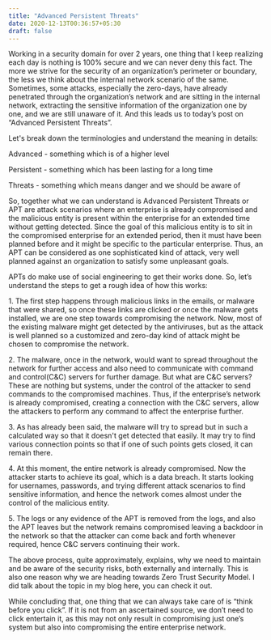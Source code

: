 ```yaml
---
title: "Advanced Persistent Threats"
date: 2020-12-13T00:36:57+05:30
draft: false
---
```

<p>
Working in a security domain for over 2 years, one thing that I keep realizing each day is nothing is 100% secure and we can never deny this fact. The more we strive for the security of an organization’s perimeter or boundary, the less we think about the internal network scenario of the same. Sometimes, some attacks, especially the zero-days, have already penetrated through the organization’s network and are sitting in the internal network, extracting the sensitive information of the organization one by one, and we are still unaware of it. And this leads us to today’s post on “Advanced Persistent Threats”.
</p>
<p>
Let's break down the terminologies and understand the meaning in details:
</p>
<p>
Advanced - something which is of a higher level
</p>
<p>
Persistent -  something which has been lasting for a long time
</p>
<p>
Threats - something which means danger and we should be aware of
</p>

<p>
So, together what we can understand is Advanced Persistent Threats or APT are attack scenarios where an enterprise is already compromised and the malicious entity is present within the enterprise for an extended time without getting detected. 
Since the goal of this malicious entity is to sit in the compromised enterprise for an extended period, then it must have been planned before and it might be specific to the particular enterprise. Thus, an APT can be considered as one sophisticated kind of attack, very well planned against an organization to satisfy some unpleasant goals. 
</p>
<p>
APTs do make use of social engineering to get their works done. So, let’s understand the steps to get a rough idea of how this works: 
</p>
<p>
1. The first step happens through malicious links in the emails, or malware that were shared, so once these links are clicked or once the malware gets installed, we are one step towards compromising the network. Now, most of the existing malware might get detected by the antiviruses, but as the attack is well planned so a customized and zero-day kind of attack might be chosen to compromise the network. 
</p>
<p>
2. The malware, once in the network, would want to spread throughout the network for further access and also need to communicate with command and control(C&C) servers for further damage. 
But what are C&C servers?
These are nothing but systems, under the control of the attacker to send commands to the compromised machines. Thus, if the enterprise’s network is already compromised, creating a connection with the C&C servers, allow the attackers to perform any command to affect the enterprise further.
</p>
<p>
3. As has already been said, the malware will try to spread but in such a calculated way so that it doesn't get detected that easily. It may try to find various connection points so that if one of such points gets closed, it can remain there. 
</p>
<p>
4. At this moment, the entire network is already compromised. Now the attacker starts to achieve its goal, which is a data breach. It starts looking for usernames, passwords, and trying different attack scenarios to find sensitive information, and hence the network comes almost under the control of the malicious entity.
</p>
<p>
5. The logs or any evidence of the APT is removed from the logs, and also the APT leaves but the network remains compromised leaving a backdoor in the network so that the attacker can come back and forth whenever required, hence C&C servers continuing their work. 
</p>
<p>
The above process, quite approximately, explains, why we need to maintain and be aware of the security risks, both externally and internally. This is also one reason why we are heading towards Zero Trust Security Model. I did talk about the topic in my blog here, you can check it out.
</p>
<p>
While concluding that, one thing that we can always take care of is “think before you click”. If it is not from an ascertained source, we don’t need to click entertain it, as this may not only result in compromising just one’s system but also into compromising the entire enterprise network. 
</p>